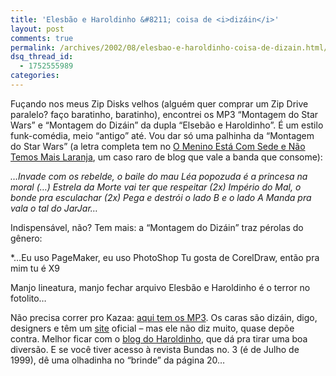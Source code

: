 ```yaml
---
title: 'Elesbão e Haroldinho &#8211; coisa de <i>dizáin</i>'
layout: post
comments: true
permalink: /archives/2002/08/elesbao-e-haroldinho-coisa-de-dizain.html/
dsq_thread_id:
  - 1752555989
categories:
---
```

Fuçando nos meus Zip Disks velhos (alguém quer comprar um Zip Drive paralelo? faço baratinho, baratinho), encontrei os MP3 &#8220;Montagem do Star Wars&#8221; e &#8220;Montagem do Dizáin&#8221; da dupla &#8220;Elsebão e Haroldinho&#8221;. É um estilo funk-comédia, meio &#8220;antigo&#8221; até. Vou dar só uma palhinha da &#8220;Montagem do Star Wars&#8221; (a letra completa tem no <a href="http://comsede.blig.ig.com.br/200206_2.html" >O Menino Está Com Sede e Não Temos Mais Laranja</a>, um caso raro de blog que vale a banda que consome):

*&#8230;Invade com os rebelde, o baile do mau
Léa popozuda é a princesa na moral
(&#8230;)
Estrela da Morte vai ter que respeitar (2x)
Império do Mal, o bonde pra esculachar (2x)
Pega e destrói o lado B e o lado A
Manda pra vala o tal do JarJar&#8230;*

Indispensável, não? Tem mais: a &#8220;Montagem do Dizáin&#8221; traz pérolas do gênero:

*&#8230;Eu uso PageMaker, eu uso PhotoShop
Tu gosta de CorelDraw, então pra mim tu é X9</p>
Manjo lineatura, manjo fechar arquivo
Elesbão e Haroldinho é o terror no fotolito&#8230;</i>

Não precisa correr pro Kazaa: <a href="http://www.buscamp3.com.br/artistmusicbr.asp?ia=1365" >aqui tem os MP3</a>. Os caras são dizáin, digo, designers e têm um <a href="http://www.elesbaoeharoldinho.com" >site</a> oficial &#8211; mas ele não diz muito, quase depõe contra. Melhor ficar com o <a href="http://www.chacundum.blogspot.com/" >blog do Haroldinho</a>, que dá pra tirar uma boa diversão. E se você tiver acesso à revista Bundas no. 3 (é de Julho de 1999), dê uma olhadinha no &#8220;brinde&#8221; da página 20&#8230;